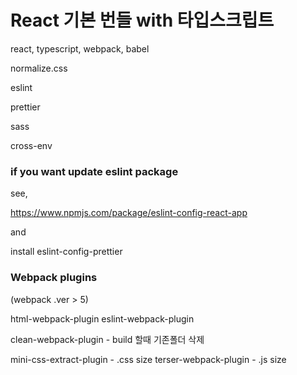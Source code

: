 # React 기본 번들 with 타입스크립트

react, typescript, webpack, babel

normalize.css

eslint

prettier

sass

cross-env

### if you want update eslint package

see,

https://www.npmjs.com/package/eslint-config-react-app

and

install eslint-config-prettier

### Webpack plugins

(webpack .ver > 5)

html-webpack-plugin
eslint-webpack-plugin

clean-webpack-plugin - build 할때 기존폴더 삭제

mini-css-extract-plugin - .css size
terser-webpack-plugin - .js size
